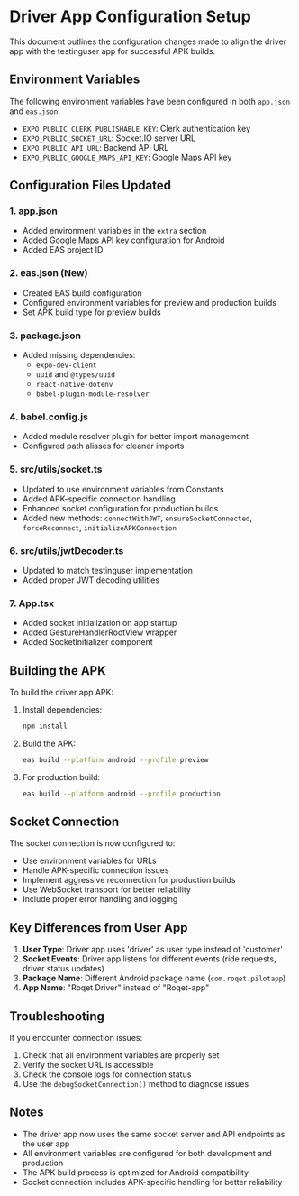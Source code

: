 # Driver App Configuration Setup

This document outlines the configuration changes made to align the driver app with the testinguser app for successful APK builds.

## Environment Variables

The following environment variables have been configured in both `app.json` and `eas.json`:

- `EXPO_PUBLIC_CLERK_PUBLISHABLE_KEY`: Clerk authentication key
- `EXPO_PUBLIC_SOCKET_URL`: Socket.IO server URL
- `EXPO_PUBLIC_API_URL`: Backend API URL
- `EXPO_PUBLIC_GOOGLE_MAPS_API_KEY`: Google Maps API key

## Configuration Files Updated

### 1. app.json
- Added environment variables in the `extra` section
- Added Google Maps API key configuration for Android
- Added EAS project ID

### 2. eas.json (New)
- Created EAS build configuration
- Configured environment variables for preview and production builds
- Set APK build type for preview builds

### 3. package.json
- Added missing dependencies:
  - `expo-dev-client`
  - `uuid` and `@types/uuid`
  - `react-native-dotenv`
  - `babel-plugin-module-resolver`

### 4. babel.config.js
- Added module resolver plugin for better import management
- Configured path aliases for cleaner imports

### 5. src/utils/socket.ts
- Updated to use environment variables from Constants
- Added APK-specific connection handling
- Enhanced socket configuration for production builds
- Added new methods: `connectWithJWT`, `ensureSocketConnected`, `forceReconnect`, `initializeAPKConnection`

### 6. src/utils/jwtDecoder.ts
- Updated to match testinguser implementation
- Added proper JWT decoding utilities

### 7. App.tsx
- Added socket initialization on app startup
- Added GestureHandlerRootView wrapper
- Added SocketInitializer component

## Building the APK

To build the driver app APK:

1. Install dependencies:
   ```bash
   npm install
   ```

2. Build the APK:
   ```bash
   eas build --platform android --profile preview
   ```

3. For production build:
   ```bash
   eas build --platform android --profile production
   ```

## Socket Connection

The socket connection is now configured to:
- Use environment variables for URLs
- Handle APK-specific connection issues
- Implement aggressive reconnection for production builds
- Use WebSocket transport for better reliability
- Include proper error handling and logging

## Key Differences from User App

1. **User Type**: Driver app uses 'driver' as user type instead of 'customer'
2. **Socket Events**: Driver app listens for different events (ride requests, driver status updates)
3. **Package Name**: Different Android package name (`com.roqet.pilotapp`)
4. **App Name**: "Roqet Driver" instead of "Roqet-app"

## Troubleshooting

If you encounter connection issues:
1. Check that all environment variables are properly set
2. Verify the socket URL is accessible
3. Check the console logs for connection status
4. Use the `debugSocketConnection()` method to diagnose issues

## Notes

- The driver app now uses the same socket server and API endpoints as the user app
- All environment variables are configured for both development and production
- The APK build process is optimized for Android compatibility
- Socket connection includes APK-specific handling for better reliability 